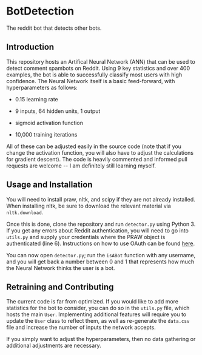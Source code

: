 # BotDetection 

The reddit bot that detects other bots.

## Introduction

This repository hosts an Artifical Neural Network (ANN) that can be used to detect comment spambots on Reddit. Using 9 key statistics and over 400 examples, the bot is able to successfully classify most users with high confidence. The Neural Network itself is a basic feed-forward, with hyperparameters as follows: 

- 0.15 learning rate

- 9 inputs, 64 hidden units, 1 output

- sigmoid activation function

- 10,000 training iterations

All of these can be adjusted easily in the source code (note that if you change the activation function, you will also have to adjust the calculations for gradient descent). The code is heavily commented and informed pull requests are welcome -- I am definitely still learning myself.

## Usage and Installation

You will need to install praw, nltk, and scipy if they are not already installed. When installing nltk, be sure to download the relevant material via `nltk.download`.

Once this is done, clone the repository and run `detector.py` using Python 3. If you get any errors about Reddit authentication, you will need to go into `utils.py` and supply your credentials where the PRAW object is authenticated (line 6). Instructions on how to use OAuth can be found [here](http://praw.readthedocs.io/en/latest/getting_started/authentication.html).


You can now open `detector.py`; run the `isABot` function with any username, and you will get back a number between 0 and 1 that represents how much the Neural Network thinks the user is a bot.

## Retraining and Contributing

The current code is far from optimized. If you would like to add more statistics for the bot to consider, you can do so in the `utils.py` file, which hosts the main `User`. Implementing additional features will require you to update the `User` class to reflect them, as well as re-generate the `data.csv` file and increase the number of inputs the network accepts. 

If you simply want to adjust the hyperparameters, then no data gathering or additional adjustments are necessary.

